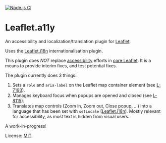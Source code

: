 [![Node.js CI][ci-img]][ci]

# Leaflet.a11y

An accessibility and localization/translation plugin for [Leaflet][].

Uses the [Leaflet.i18n][] internationalisation plugin.

This plugin does _NOT_ replace [accessibility][] efforts in [core Leaflet][bugs]. It is a means to provide interim fixes, and test potential fixes.

The plugin currently does 3 things:

1. Sets a `role` and `aria-label` on the Leaflet map container element (see [L-7193][]).
2. Manages keyboard focus when popups are opened and closed (see [L-8115][]).
3. Translates map controls (Zoom in, Zoom out, Close popup, ...) into a language that has been set with `setLocale` ([Leaflet.i18n][]). Mostly relevant for accessibility, as most text is hidden from visual users.

A work-in-progress!

License: [MIT][].

[ci]: https://github.com/nfreear/Leaflet.a11y/actions/workflows/node.js.yml
[ci-img]: https://github.com/nfreear/Leaflet.a11y/actions/workflows/node.js.yml/badge.svg
[Leaflet]: https://leafletjs.com/
[accessibility]: https://leafletjs.com/examples/accessibility/
[Leaflet.i18n]: https://github.com/umap-project/Leaflet.i18n
[MIT]: https://nfreear.mit-license.org/
[bugs]: https://github.com/Leaflet/Leaflet/labels/accessibility
[L-7193]: https://github.com/Leaflet/Leaflet/issues/7193
  "Make the leaflet-container a programmatically determinable element"
[L-8115]: https://github.com/Leaflet/Leaflet/issues/8115
  "Focus management between markers and popups"
[Maps WCAG eval]: https://github.com/Malvoz/web-maps-wcag-evaluation
